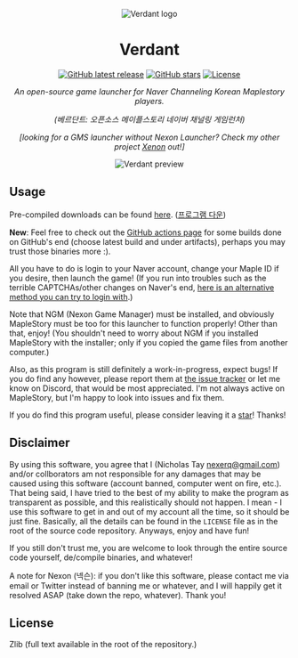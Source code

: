 <div align="center">

![Verdant logo](verdant.png)

# Verdant

[![GitHub latest release](https://img.shields.io/github/release-pre/NexerqDev/Verdant.svg)](https://github.com/NexerqDev/Verdant/releases) [![GitHub stars](https://img.shields.io/github/stars/NexerqDev/Verdant.svg)](https://github.com/NexerqDev/Verdant/stargazers) [![License](https://img.shields.io/badge/license-Zlib-green.svg)](https://github.com/NexerqDev/Verdant/blob/master/LICENSE) 

*An open-source game launcher for Naver Channeling Korean Maplestory players.*

*(베르단트: 오픈소스 메이플스토리 네이버 채널링 게임런처)*

*[looking for a GMS launcher without Nexon Launcher? Check my other project [Xenon](https://github.com/NexerqDev/Xenon) out!]*

![Verdant preview](https://miku.s-ul.eu/FlaXG4E6.png)

</div>

## Usage
Pre-compiled downloads can be found [here](https://github.com/NexerqDev/Verdant/releases). ([프로그램 다운](https://github.com/NexerqDev/Verdant/releases))

**New**: Feel free to check out the [GitHub actions page](https://github.com/NexerqDev/Verdant/actions) for some builds done on GitHub's end (choose latest build and under artifacts), perhaps you may trust those binaries more :).

All you have to do is login to your Naver account, change your Maple ID if you desire, then launch the game! (If you run into troubles such as the terrible CAPTCHAs/other changes on Naver's end, [here is an alternative method you can try to login with](https://github.com/NexerqDev/Verdant/blob/master/other/alternate_login_method.md).)

Note that NGM (Nexon Game Manager) must be installed, and obviously MapleStory must be too for this launcher to function properly! Other than that, enjoy! (You shouldn't need to worry about NGM if you installed MapleStory with the installer; only if you copied the game files from another computer.)

Also, as this program is still definitely a work-in-progress, expect bugs! If you do find any however, please report them at [the issue tracker](https://github.com/NexerqDev/Verdant/issues) or let me know on Discord, that would be most appreciated. I'm not always active on MapleStory, but I'm happy to look into issues and fix them.

If you do find this program useful, please consider leaving it a [star](https://github.com/NexerqDev/Verdant/stargazers)! Thanks!

## Disclaimer
By using this software, you agree that I (Nicholas Tay <nexerq@gmail.com>) and/or collborators am not responsible for any damages that may be caused using this software (account banned, computer went on fire, etc.). That being said, I have tried to the best of my ability to make the program as transparent as possible, and this realistically should not happen. I mean - I use this software to get in and out of my account all the time, so it should be just fine. Basically, all the details can be found in the `LICENSE` file as in the root of the source code repository. Anyways, enjoy and have fun!

If you still don't trust me, you are welcome to look through the entire source code yourself, de/compile binaries, and whatever!

A note for Nexon (넥슨): if you don't like this software, please contact me via email or Twitter instead of banning me or whatever, and I will happily get it resolved ASAP (take down the repo, whatever). Thank you!

## License
Zlib (full text available in the root of the repository.)
